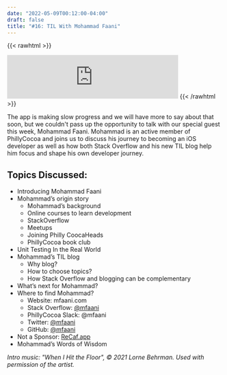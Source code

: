```yaml
---
date: "2022-05-09T00:12:00-04:00"
draft: false 
title: "#16: TIL With Mohammad Faani"
---
```


{{< rawhtml >}}
<iframe src="https://anchor.fm/side-project-spotlight/embed/episodes/16-TIL-With-Mohammad-Faani-e1i7eda" height="102px" width="400px" frameborder="0" scrolling="no"></iframe>
{{< /rawhtml >}}

The app is making slow progress and we will have more to say about that soon, but we couldn't pass up the opportunity to talk with our special guest this week, Mohammad Faani. Mohammad is an active member of PhillyCocoa and joins us to discuss his journey to becoming an iOS developer as well as how both Stack Overflow and his new TIL blog help him focus and shape his own developer journey.

## Topics Discussed:
- Introducing Mohammad Faani
- Mohammad’s origin story
    - Mohammad’s background
    - Online courses to learn development
    - StackOverflow
    - Meetups
    - Joining Philly CoocaHeads
    - PhillyCocoa book club
- Unit Testing In the Real World
- Mohammad’s TIL blog
    - Why blog?
    - How to choose topics?
    - How Stack Overflow and blogging can be complementary
- What’s next for Mohammad?
- Where to find Mohammad?
    - Website: mfaani.com
    - Stack Overflow: [@mfaani](https://stackoverflow.com/users/5175709/mfaani)
    - PhillyCocoa Slack: @mfaani
    - Twitter: [@mfaani](https://twitter.com/mfaani)
    - GitHub: [@mfaani](https://github.com/mfaani)
- Not a Sponsor: [ReCaf.app](https://recaf.app)
- Mohammad’s Words of Wisdom


*Intro music: "When I Hit the Floor", © 2021 Lorne Behrman. Used with permission of the artist.*
